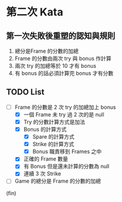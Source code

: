 # 第二次 Kata

## 第一次失敗後重塑的認知與規則

1. 總分是Frame 的分數的加總
2. Frame 的分數由兩次 try 與 bonus 作計算
3. 兩次 try 的加總等於 10 才有 bonus
4. 有 bonus 的話必須計算完 bonus 才有分數

## TODO List

- [ ] Frame 的分數是 2 次 try 的加總加上 bonus
  - [x] 一個 Frame 未 try 過 2 次的是 null
  - [x] Try 的分數計算方式是加法
  - [x] Bonus 的計算方式
    - [x] Spare 的計算方式
    - [x] Strike 的計算方式
    - [x] Bonus 職責移到 Frames 之中
  - [x] 正確的 Frame 數量
  - [x] 有 Bonus 但是還未計算的分數為 null
  - [x] 連續 3 次 Strike
- [ ] Game 的總分是 Frame 的分數的加總

(fin)
